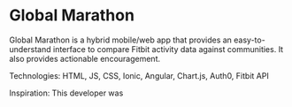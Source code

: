 # Global Marathon

Global Marathon is a hybrid mobile/web app that provides an easy-to-understand interface to compare Fitbit activity data against communities. It also provides actionable encouragement.

Technologies: HTML, JS, CSS, Ionic, Angular, Chart.js, Auth0, Fitbit API

Inspiration: This developer was